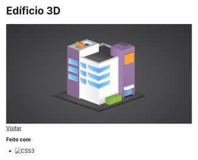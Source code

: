 # Edíficio 3D

![Page image](https://github.com/samupapati/Edificio-3D-CSS/blob/master/pageimg.png)
[Visitar](https://samupapati.github.io/Edificio-3D-CSS/index.html) 

**Feito com**
- ![CSS3](https://img.shields.io/badge/css3-%231572B6.svg?style=for-the-badge&logo=css3&logoColor=white)